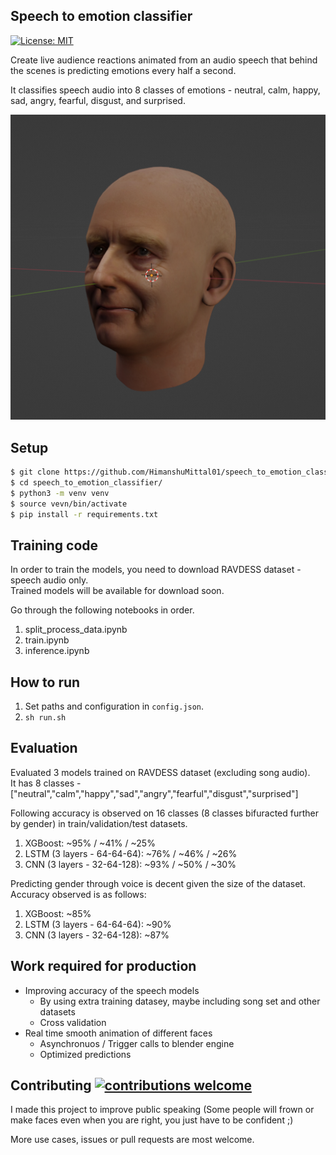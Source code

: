 ## Speech to emotion classifier

[![License: MIT](https://img.shields.io/badge/License-MIT-yellow.svg)](https://opensource.org/licenses/MIT)

Create live audience reactions animated from an audio speech that behind the scenes is predicting emotions every half a second.

It classifies speech audio into 8 classes of emotions - neutral, calm, happy, sad, angry, fearful, disgust, and surprised.

![Screenshot](media/single_blendface_ss1.png)

## Setup

```zsh
$ git clone https://github.com/HimanshuMittal01/speech_to_emotion_classifier.git
$ cd speech_to_emotion_classifier/
$ python3 -m venv venv
$ source vevn/bin/activate
$ pip install -r requirements.txt
```

## Training code

In order to train the models, you need to download RAVDESS dataset - speech audio only.<br>
Trained models will be available for download soon.

Go through the following notebooks in order.
1. split_process_data.ipynb
2. train.ipynb
3. inference.ipynb

## How to run

1. Set paths and configuration in `config.json`.
2. `sh run.sh`

## Evaluation

Evaluated 3 models trained on RAVDESS dataset (excluding song audio).<br>
It has 8 classes - ["neutral","calm","happy","sad","angry","fearful","disgust","surprised"]

Following accuracy is observed on 16 classes (8 classes bifuracted further by gender) in train/validation/test datasets.

1. XGBoost: ~95% / ~41% / ~25%
2. LSTM (3 layers - 64-64-64): ~76% / ~46% / ~26%
3. CNN (3 layers - 32-64-128): ~93% / ~50% / ~30%

Predicting gender through voice is decent given the size of the dataset. Accuracy observed is as follows:

1. XGBoost: ~85%
2. LSTM (3 layers - 64-64-64): ~90%
3. CNN (3 layers - 32-64-128): ~87%

## Work required for production
- Improving accuracy of the speech models
    - By using extra training datasey, maybe including song set and other datasets
    - Cross validation
- Real time smooth animation of different faces
    - Asynchronuos / Trigger calls to blender engine
    - Optimized predictions

## Contributing [![contributions welcome](https://img.shields.io/badge/contributions-welcome-brightgreen.svg?style=flat)](https://github.com/dwyl/esta/issues)
I made this project to improve public speaking (Some people will frown or make faces even when you are right, you just have to be confident ;)

More use cases, issues or pull requests are most welcome.
